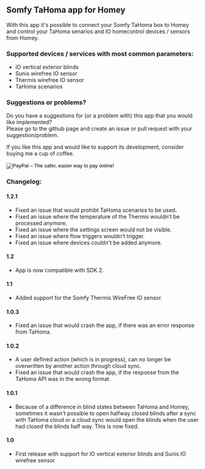 ## Somfy TaHoma app for Homey
With this app it's possible to connect your Somfy TaHoma box to Homey and control your TaHoma senarios and IO homecontrol devices / sensors from Homey.

### Supported devices / services with most common parameters:
* IO vertical exterior blinds
* Sunis wirefree IO sensor
* Thermis wirefree IO sensor
* TaHoma scenarios

### Suggestions or problems?
Do you have a suggestions for (or a problem with) this app that you would like implemented?  
Please go to the github page and create an issue or pull request with your suggestion/problem.

If you like this app and would like to support its development, consider buying me a cup of coffee.
<form action="https://www.paypal.com/cgi-bin/webscr" method="post" target="_top">
<input type="hidden" name="cmd" value="_s-xclick">
<input type="hidden" name="hosted_button_id" value="4U7BSXH7G6JPC">
<input type="image" src="https://www.paypalobjects.com/en_US/GB/i/btn/btn_donateCC_LG.gif" border="0" name="submit" alt="PayPal – The safer, easier way to pay online!">
<img alt="" border="0" src="https://www.paypalobjects.com/nl_NL/i/scr/pixel.gif" width="1" height="1">
</form>

### Changelog:

#### 1.2.1
* Fixed an issue that would prohibt TaHoma scenarios to be used.
* Fixed an issue where the temperature of the Thermis wouldn’t be processed anymore.
* Fixed an issue where the settings screen would not be visible.
* Fixed an issue where flow triggers wouldn't trigger.
* Fixed an issue where devices couldn't be added anymore.

#### 1.2
* App is now compatible with SDK 2.

#### 1.1
* Added support for the Somfy Thermis WireFree IO sensor.

#### 1.0.3
* Fixed an issue that would crash the app, if there was an error response from TaHoma.

#### 1.0.2
* A user defined action (which is in progress), can no longer be overwritten by another action through cloud sync.
* Fixed an issue that would crash the app, if the response from the TaHoma API was in the wrong format.

#### 1.0.1  
* Because of a difference in blind states between TaHoma and Homey, sometimes it wasn't possible to open halfway closed blinds after a sync with TaHoma cloud or a cloud sync would open the blinds when the user had closed the blinds half way. This is now fixed.

#### 1.0  
* First release with support for IO vertical exterior blinds and Sunis IO wirefree sensor